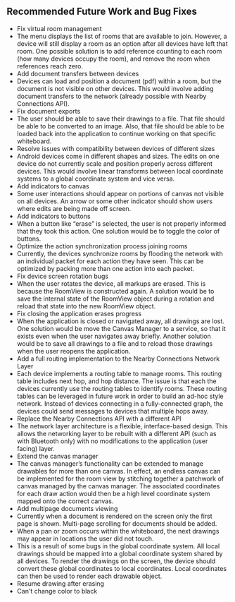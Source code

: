 ## Recommended Future Work and Bug Fixes 

* Fix virtual room management 
* The menu displays the list of rooms that are available to join. However, a device will still display a room as an option after all devices have left that room. One possible solution is to add reference counting to each room (how many devices occupy the room), and remove the room when references reach zero. 
* Add document transfers between devices 
* Devices can load and position a document (pdf) within a room, but the document is not visible on other devices. This would involve adding document transfers to the network (already possible with Nearby Connections API). 
* Fix document exports 
* The user should be able to save their drawings to a file. That file should be able to be converted to an image. Also, that file should be able to be loaded back into the application to continue working on that specific whiteboard. 
* Resolve issues with compatibility between devices of different sizes
* Android devices come in different shapes and sizes. The edits on one device do not currently scale and position properly across different devices. This would involve linear transforms between local coordinate systems to a global coordinate system and vice versa.  
* Add indicators to canvas
* Some user interactions should appear on portions of canvas not visible on all devices. An arrow or some other indicator should show users where edits are being made off screen.
* Add indicators to buttons 
* When a button like “erase” is selected, the user is not properly informed that they took this action. One solution would be to toggle the color of buttons. 
* Optimize the action synchronization process joining rooms 
* Currently, the devices synchronize rooms by flooding the network with an individual packet for each action they have seen. This can be optimized by packing more than one action into each packet. 
* Fix device screen rotation bugs 
* When the user rotates the device, all markups are erased. This is because the RoomView is constructed again. A solution would be to save the internal state of the RoomView object during a rotation and reload that state into the new RoomView object. 
* Fix closing the application erases progress
* When the application is closed or navigated away, all drawings are lost. One solution would be move the Canvas Manager to a service, so that it exists even when the user navigates away briefly. Another solution would be to save all drawings to a file and to reload those drawings when the user reopens the application. 
* Add a full routing implementation to the Nearby Connections Network Layer
* Each device implements a routing table to manage rooms. This routing table includes next hop, and hop distance. The issue is that each the devices currently use the routing tables to identify rooms. These routing tables can be leveraged in future work in order to build an ad-hoc style network. Instead of devices connecting in a fully-connected graph, the devices could send messages to devices that multiple hops away. 
* Replace the Nearby Connections API with a different API
* The network layer architecture is a flexible, interface-based design. This allows the networking layer to be rebuilt with a different API (such as with Bluetooth only) with no modifications to the application (user facing) layer. 
* Extend the canvas manager 
* The canvas manager’s functionality can be extended to manage drawables for more than one canvas. In effect, an endless canvas can be implemented for the room view by stitching together a patchwork of canvas managed by the canvas manager. The associated coordinates for each draw action would then be a high level coordinate system mapped onto the correct canvas. 
* Add multipage documents viewing
* Currently when a document is rendered on the screen only the first page is shown.  Multi-page scrolling for documents should be added.
* When a pan or zoom occurs within the whiteboard, the next drawings may appear in locations the user did not touch. 
* This is a result of some bugs in the global coordinate system. All local drawings should be mapped into a global coordinate system shared by all devices. To render the drawings on the screen, the device should convert these global coordinates to local coordinates. Local coordinates can then be used to render each drawable object. 
* Resume drawing after erasing
* Can't change color to black
